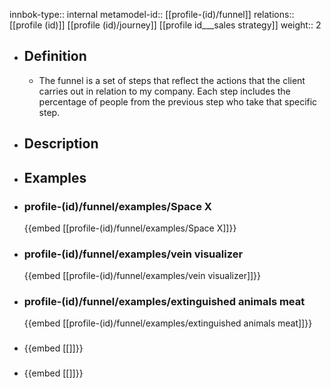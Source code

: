 innbok-type:: internal
metamodel-id:: [[profile-(id)/funnel]]
relations:: [[profile (id)]] [[profile (id)/journey]] [[profile id___sales strategy]]
weight:: 2

- ## Definition
  - The funnel is a set of steps that reflect the actions that the client carries out in relation to my company. Each step includes the percentage of people from the previous step who take that specific step.
- ## Description
- ## Examples
- ### profile-(id)/funnel/examples/Space X
  {{embed [[profile-(id)/funnel/examples/Space X]]}}
- ### profile-(id)/funnel/examples/vein visualizer
  {{embed [[profile-(id)/funnel/examples/vein visualizer]]}}
- ### profile-(id)/funnel/examples/extinguished animals meat
  {{embed [[profile-(id)/funnel/examples/extinguished animals meat]]}}
- ### 
  {{embed [[]]}}
- ### 
  {{embed [[]]}}



